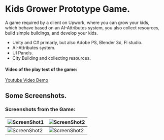 
# Kids Grower Prototype Game.

A game required by a client on Upwork, where you can grow your kids, which behave based on an AI-Attributes system, you also collect resources, build simple buildings, and develop your kids.

- Unity and C# primarly, but also Adobe PS, Blender 3d, Fl studio.
- AI-Attributes system.
- UI Panels. 
- City Building and collecting resources.


#### Video of the play test of the game:
[Youtube Video Demo](https://youtu.be/0hV2tyvXsDQ)


## Some Screenshots.

### Screenshots from the Game:
| ![ScreenShot1](https://github.com/MohamedNourSadek/IslandsProtoype/blob/main/Screenshots/1.jpg) | ![ScreenShot2](https://github.com/MohamedNourSadek/IslandsProtoype/blob/main/Screenshots/4.jpg) |
|--|--
|![ScreenShot2](https://github.com/MohamedNourSadek/IslandsProtoype/blob/main/Screenshots/4.jpg) | ![ScreenShot2](https://github.com/MohamedNourSadek/IslandsProtoype/blob/main/Screenshots/5.jpg) |



